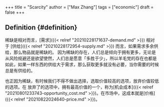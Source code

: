 +++
title = "Scarcity"
author = ["Max Zhang"]
tags = ["economic"]
draft = false
+++

## Definition {#definition}

稀缺是相对而言，[需求]({{< relref "20210228171637-demand.md" >}}) 相对于 [供给]({{< relref "20210228172954-supply.md" >}}) 而言，如果需求多余供给，那么物品就是稀缺的。
因为稀缺的存在，人们总是倾向于拥有更多，无论是从风险规避还是欲望使然，人们总是愿意「多胜于少」，所以羊毛党的存在也都是如此，如果一样东西的供给大于需求，那么获取更多就没有必要，当你需要的时候总是有供给的。

也正因为稀缺，有时候我们不得不做出选择，选取价值较高的选项，放弃价值较低的选项。在
  放弃了的选项中，拥有最高价值的一个，称为[机会成本]({{< relref "20210801233743-opportunity_cost.md" >}})。在市场中，这成本就是[价格]({{< relref "20210822024640-price.md" >}})。
